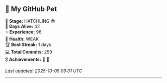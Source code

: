 ## 🐾 My GitHub Pet

🐣 **Stage:** HATCHLING 😵  
📅 **Days Alive:** 42  
⭐ **Experience:** 96  
💓 **Health:** WEAK  
🏆 **Best Streak:** 1 days  
💻 **Total Commits:** 259  
🎖️ **Achievements:** 🐣 🔄  

*Last updated: 2025-10-05 09:01 UTC*

---
